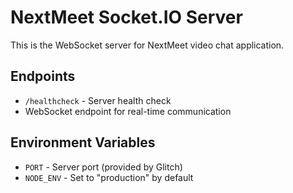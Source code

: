 # NextMeet Socket.IO Server

This is the WebSocket server for NextMeet video chat application.

## Endpoints

- `/healthcheck` - Server health check
- WebSocket endpoint for real-time communication

## Environment Variables

- `PORT` - Server port (provided by Glitch)
- `NODE_ENV` - Set to "production" by default
